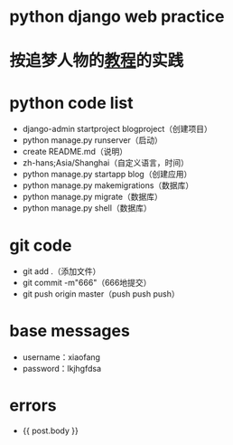 # python django web practice
# 按追梦人物的[教程](http://zmrenwu.com/)的实践
# python code list
- django-admin startproject blogproject（创建项目）
- python manage.py runserver（启动）
- create README.md（说明）
- zh-hans;Asia/Shanghai（自定义语言，时间）
- python manage.py startapp blog（创建应用）
- python manage.py makemigrations（数据库）
- python manage.py migrate（数据库）
- python manage.py shell（数据库）
# git code
- git add .（添加文件）
- git commit -m"666"（666地提交）
- git push origin master（push push push）
# base messages
- username：xiaofang
- password：lkjhgfdsa
# errors
- {{ post.body }}